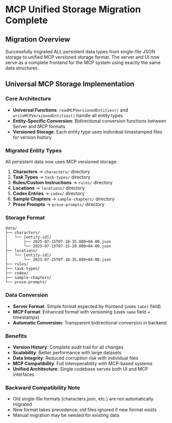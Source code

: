 # MCP Unified Storage Migration Complete

## Migration Overview
Successfully migrated ALL persistent data types from single-file JSON storage to unified MCP versioned storage format. The server and UI now serve as a complete frontend for the MCP system using exactly the same data structures.

## Universal MCP Storage Implementation

### Core Architecture
- **Universal Functions**: `readMCPVersionedEntities()` and `writeMCPVersionedEntities()` handle all entity types
- **Entity-Specific Conversion**: Bidirectional conversion functions between Server and MCP formats
- **Versioned Storage**: Each entity type uses individual timestamped files for version history

### Migrated Entity Types
All persistent data now uses MCP versioned storage:

1. **Characters** → `characters/` directory
2. **Task Types** → `task-types/` directory  
3. **Rules/Custom Instructions** → `rules/` directory
4. **Locations** → `locations/` directory
5. **Codex Entries** → `codex/` directory
6. **Sample Chapters** → `sample-chapters/` directory
7. **Prose Prompts** → `prose-prompts/` directory

### Storage Format
```
data/
├── characters/
│   └── [entity-id]/
│       ├── 2025-07-15T07-10-35.000+04-00.json
│       └── 2025-07-15T07-15-20.000+04-00.json
├── locations/
│   └── [entity-id]/
│       └── 2025-07-15T07-10-35.000+04-00.json
├── rules/
├── task-types/
├── codex/
├── sample-chapters/
└── prose-prompts/
```

### Data Conversion
- **Server Format**: Simple format expected by frontend (uses `label` field)
- **MCP Format**: Enhanced format with versioning (uses `name` field + timestamps)
- **Automatic Conversion**: Transparent bidirectional conversion in backend

### Benefits
- **Version History**: Complete audit trail for all changes
- **Scalability**: Better performance with large datasets  
- **Data Integrity**: Reduced corruption risk with individual files
- **MCP Compatibility**: Full interoperability with MCP-based systems
- **Unified Architecture**: Single codebase serves both UI and MCP interfaces

### Backward Compatibility Note
- Old single-file formats (characters.json, etc.) are not automatically migrated
- New format takes precedence; old files ignored if new format exists
- Manual migration may be needed for existing data
